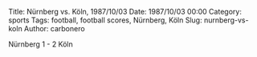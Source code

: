 Title: Nürnberg vs. Köln, 1987/10/03
Date: 1987/10/03 00:00
Category: sports
Tags: football, football scores, Nürnberg, Köln
Slug: nurnberg-vs-koln
Author: carbonero


Nürnberg 1 - 2 Köln

